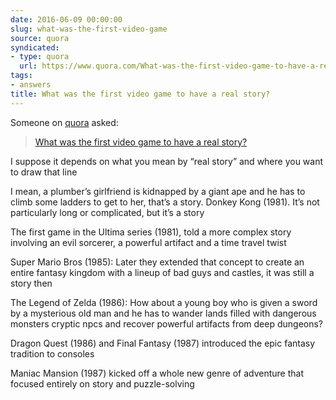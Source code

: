 ```yaml
---
date: 2016-06-09 00:00:00
slug: what-was-the-first-video-game
source: quora
syndicated:
- type: quora
  url: https://www.quora.com/What-was-the-first-video-game-to-have-a-real-story/answer/Roy-Tang
tags:
- answers
title: What was the first video game to have a real story?
---
```


Someone on [quora](https://quora.com) asked:

> [What was the first video game to have a real story?](https://www.quora.com/What-was-the-first-video-game-to-have-a-real-story/answer/Roy-Tang)


I suppose it depends on what you mean by “real story” and where you want to draw that line

I mean, a plumber’s girlfriend is kidnapped by a giant ape and he has to climb some ladders to get to her, that’s a story. Donkey Kong (1981). It’s not particularly long or complicated, but it’s a story

The first game in the Ultima series (1981), told a more complex story involving an evil sorcerer, a powerful artifact and a time travel twist

Super Mario Bros (1985): Later they extended that concept to create an entire fantasy kingdom with a lineup of bad guys and castles, it was still a story then

The Legend of Zelda (1986): How about a young boy who is given a sword by a mysterious old man and he has to wander lands filled with dangerous monsters cryptic npcs and recover powerful artifacts from deep dungeons?

Dragon Quest (1986) and Final Fantasy (1987) introduced the epic fantasy tradition to consoles

Maniac Mansion (1987) kicked off a whole new genre of adventure that focused entirely on story and puzzle-solving